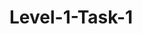 # Level-1-Task-1
<!DOCTYPE html>
<html lang="en">

<head>
    <meta charset="UTF-8">
    <meta name="viewport" content="width=device-width, initial-scale=1.0">
    <title>portfolio</title>
    <link rel="preconnect" href="https://fonts.googleapis.com">
    <link rel="preconnect" href="https://fonts.gstatic.com" crossorgin>
    <link href="https://fonts.googleleapis.com/css2?family=wght@400;600;700&
    display=swap" rel="stylesheet">
    <style>
        * {
            margin: 0;
            padding: 0;
        }

        body {
            background-color: rgb(0, 0, 13);
            color: white;
            font-family: 'poppins', sans-serif;
        }
        nav{
            display: flex;
            justify-content: space-around;
            align-items: center;
            height: 80px;
            background-color: rgb(18,10,62);
            text-decoration: none;
        }
        nav ul{
            display: flex;
            justify-content: center;
        }
        nav ul li{
            list-style: none;
            margin: 0  23px;
        }
        nav ul li a{
            text-decoration: none;
            color: white;
        }
        nav ul li a:hover{
            color: rgb(139, 139, 220);
            font-size: 1.04rem;
        }
        main hr{
            border: 0;
            background:#9c97f1;
            height: 1.2px;
            margin: 50px 84px;
        }
        .left{
            font-size: 1.5rem;
            text-decoration: none;
        }
        .firstsection{
            display: flex;
            justify-content: space-around;
            margin: 80px 0;
            align-items: center;
        }
        .firstsection >div{
            width: 30%;
        }
        .leftsection{
            
            font-size: 3rem;
        }
        .rightsection img{
            width: 80%;
            margin: 50px 0;
        }
        .text-gray{
            color: gray;
        }
        .purple{
            color: rgb(155, 65, 239);
        }
        #element{
            color: rgb(155, 65, 239);
        }
        .secondSection{
            max-width: 80vw;
            margin: auto;
            height: 80vh;
        }
        .secondSection h1{
            font-size: 1.9rem;
        }
        .secondSection .box{
            background: white;
            width: 80vw;
            height: 2px;
            margin: 56px 0;
            display: flex;
        }
        .secondSection .vertical{
            height: 93px;
            width: 1px;
            background-color: white;
            margin: 0 100px;
        }
        .image-top{
            width: 23px;
            position: relative;
            top: -32px;
            left: -9px;
        }
        footer {
    background: #333;
    color: #fff;
    text-align: center;
    padding: 1rem 0;
    position: absolute;
    width: 100%;
    bottom: 0;
}
.project {
    background: #f4f4f4;
    padding: 1rem;
    margin: 1rem 0;
    border-left: 5px solid #333;
}
        
    </style>

</head>

<body>
    <header>
        <nav>
            <div class="left">Surabhi's portfolio</div>
            <div class="right">
                <ul>
                    <li> <a href="/">Home</a></li>
                    <li> <a href="/">About</a></li>
                    <li> <a href="/">Skills</a></li>
                    <li> <a href="/">Projects</a></li>
                    <li> <a href="/">Resume</a></li>
                    <li> <a href="/">Contact me</a></li>
                </ul>
            </div>
        </nav>
    </header>
    <main>
        <section class="firstsection">
            <div class="leftsection">
                Hi! My name is <span class="purple">Surabhi</span>
                and I'm a passionate
                <span id="element"></span>
            </div>
            <div class="rightsection">
                <img src="sk.png" alt="">
            </div>
        </section>
        <hr>
        <section class="secondSection">
            <span class="text-gray">What i have done so far</span>
            <h1>Work Experience</h1>

            <div class="box">
                <div class="vertical">
                    <img  class="image-top" src="sk.png" alt="" >
                    <div class="vertical-title">
                        HTML Developer
                    </div>
                    <div class="vertical-desc">
                        <h3>Work Experience - Student</h3>
                    </div>
                </div>
                <div class="box">
                    <div class="vertical">
                        <img  class="image-top" src="linked in.jpeg" alt="" >
                        <div class="vertical-title">
                            HTML Developer
                        </div>
                        <div class="vertical-desc">
                            <h3>linked in - Surabhi Kumari Sahu</h3>
                        </div>
                    </div>
                    <div class="box">
                        <div class="vertical">
                            <img  class="image-top" src="insta.jpeg" alt="" >
                            <div class="vertical-title">
                                HTML Developer
                            </div>
                            <div class="vertical-desc">
                                <h3>@cutipe_surabhi</h3>
                            </div>
                        </div>
            </div>
        </section>
    </main>
    <section id="projects">
        <h2>Projects</h2>
        <div class="project">
            <h3>Project 1</h3>
            <p>Design Websites</p>
        </div>
        <div class="project">
            <h3>Project 2</h3>
            <p>Create a online website of a cafe</p>
        </div>
        <footer>
        <section id="contact">
            <h2>Contact</h2>
            <p>Feel free to get in touch with me through the following methods:</p>
            <ul>
                <li>Email: <a href="mailto:sahusurabhi2004@gmail.com">sahusurabhi2004@gmail.com</a></li>
                <li>LinkedIn: <a href="https://www.linkedin.com/in/https://www.linkedin.com/in/surabhi-kumari-sahu-0b5539306?utm_source=share&utm_campaign=share_via&utm_content=profile&utm_medium=android_app" target="_blank">LinkedIn Profile</a></li>
            </ul>
        </section>
    </footer>
    <script src="https://unpkg.com/typed.js@2.1.0/dist/typed.umd.js"></script>
    <script>
        var typed = new Typed('#element', {
          strings: ['Web Developer', 'Graphics Designer' ,'Web Designer'],
          typeSpeed: 50,
        });
      </script>

</body>

</html>
